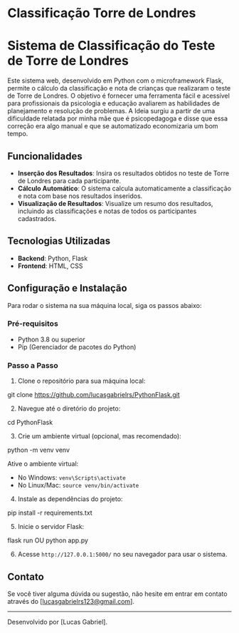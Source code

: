 # Classificação Torre de Londres

# Sistema de Classificação do Teste de Torre de Londres

Este sistema web, desenvolvido em Python com o microframework Flask, permite o cálculo da classificação e nota de crianças que realizaram o teste de Torre de Londres. O objetivo é fornecer uma ferramenta fácil e acessível para profissionais da psicologia e educação avaliarem as habilidades de planejamento e resolução de problemas. A Ideia surgiu a partir de uma dificuldade relatada por minha mãe que é psicopedagoga e disse que essa correção era algo manual e que se automatizado economizaria um bom tempo.

## Funcionalidades

- **Inserção dos Resultados**: Insira os resultados obtidos no teste de Torre de Londres para cada participante.
- **Cálculo Automático**: O sistema calcula automaticamente a classificação e nota com base nos resultados inseridos.
- **Visualização de Resultados**: Visualize um resumo dos resultados, incluindo as classificações e notas de todos os participantes cadastrados.

## Tecnologias Utilizadas

- **Backend**: Python, Flask
- **Frontend**: HTML, CSS

## Configuração e Instalação

Para rodar o sistema na sua máquina local, siga os passos abaixo:

### Pré-requisitos

- Python 3.8 ou superior
- Pip (Gerenciador de pacotes do Python)

### Passo a Passo

1. Clone o repositório para sua máquina local:

git clone https://github.com/lucasgabrielrs/PythonFlask.git

2. Navegue até o diretório do projeto:

cd PythonFlask

3. Crie um ambiente virtual (opcional, mas recomendado):

python -m venv venv


Ative o ambiente virtual:

- No Windows: `venv\Scripts\activate`
- No Linux/Mac: `source venv/bin/activate`

4. Instale as dependências do projeto:

pip install -r requirements.txt

5. Inicie o servidor Flask:

flask run OU python app.py

6. Acesse `http://127.0.0.1:5000/` no seu navegador para usar o sistema.

## Contato

Se você tiver alguma dúvida ou sugestão, não hesite em entrar em contato através do [lucasgabrielrs123@gmail.com].

---

Desenvolvido por [Lucas Gabriel].


